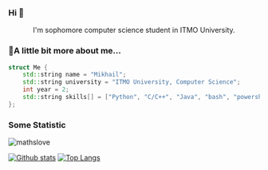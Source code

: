 ### Hi 👋

<p align='center'>I'm sophomore computer science student in ITMO University.</p>


### 🤔A little bit more about me...  

```cpp
struct Me {
    std::string name = "Mikhail";
    std::string university = "ITMO University, Computer Science";
    int year = 2;
    std::string skills[] = ["Python", "C/C++", "Java", "bash", "powershell"];
};
```

### Some Statistic
<p align=left> <img src=https://komarev.com/ghpvc/?username=mathslove alt=mathslove /> </p>

[![Github stats](https://github-readme-stats.vercel.app/api?username=mathslove&show_icons=true&include_all_commits=true)](https://github.com/mathslove/github-readme-stats)
[![Top Langs](https://github-readme-stats.vercel.app/api/top-langs/?username=mathslove&exclude_repo=AviaHack_Pelmeni,gitignore&layout=compact&langs_count=10)](https://github.com/mathslove/github-readme-stats)

